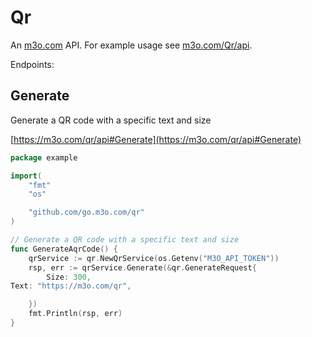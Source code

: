 # Qr

An [m3o.com](https://m3o.com) API. For example usage see [m3o.com/Qr/api](https://m3o.com/Qr/api).

Endpoints:

## Generate

Generate a QR code with a specific text and size


[https://m3o.com/qr/api#Generate](https://m3o.com/qr/api#Generate)

```go
package example

import(
	"fmt"
	"os"

	"github.com/go.m3o.com/qr"
)

// Generate a QR code with a specific text and size
func GenerateAqrCode() {
	qrService := qr.NewQrService(os.Getenv("M3O_API_TOKEN"))
	rsp, err := qrService.Generate(&qr.GenerateRequest{
		Size: 300,
Text: "https://m3o.com/qr",

	})
	fmt.Println(rsp, err)
}
```
